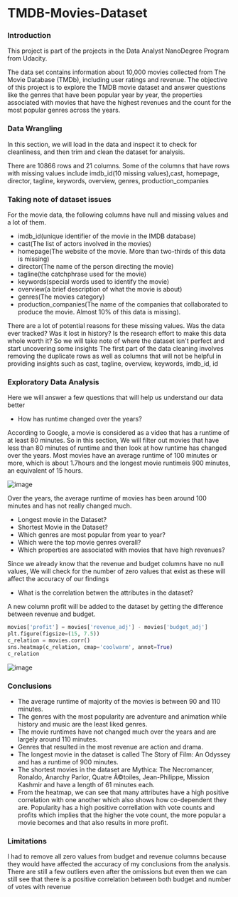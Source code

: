 # TMDB-Movies-Dataset

### Introduction

This project is part of the projects in the Data Analyst NanoDegree Program from Udacity.

The data set contains information about 10,000 movies collected from The Movie Database (TMDb), including user ratings and revenue. 
The objective of this project is to explore the TMDB movie dataset and answer questions like the genres that have been popular year by year, the properties associated with 
movies that have the highest revenues and the count for the most popular genres across the years.

### Data Wrangling

In this section, we will load in the data and inspect it to check for cleanliness, and then trim and clean the dataset for analysis.

There are 10866 rows and 21 columns. 
Some of the columns that have rows with missing values include imdb_id(10 missing values),cast, homepage, director, tagline, keywords, overview, genres, production_companies

### Taking note of dataset issues

For the movie data, the following columns have null and missing values and a lot of them.
- imdb_id(unique identifier of the movie in the IMDB database)
- cast(The list of actors involved in the movies)
- homepage(The website of the movie. More than two-thirds of this data is missing)
- director(The name of the person directing the movie)
- tagline(the catchphrase used for the movie)
- keywords(special words used to identify the movie)
- overview(a brief description of what the movie is about)
- genres(The movies category)
- production_companies(The name of the companies that collaborated to produce the movie. Almost 10% of this data is missing).

There are a lot of potential reasons for these missing values. Was the data ever tracked? Was it lost in history? Is the research effort to make this data whole worth it? So we will take note of where the dataset isn't perfect and start uncovering some insights
The first part of the data cleaning involves removing the duplicate rows as well as columns that will not be helpful in providing insights such as cast, tagline, overview, keywords, imdb_id, id

### Exploratory Data Analysis
Here we will answer a few questions that will help us understand our data better
- How has runtime changed over the years?
  
According to Google, a movie is considered as a video that has a runtime of at least 80 minutes. So in this section, We will filter out movies that have less than 80 minutes of runtime and then look at how runtime has changed over the years.
Most movies have an average runtime of 100 minutes or more, which is about 1.7hours and the longest movie runtimeis 900 minutes, an equivalent of 15 hours.

![image](https://github.com/Irene-arch/TMDB-Movies-Dataset/assets/56026296/99df6127-26c9-488a-b7cc-02a3879b567b)

Over the years, the average runtime of movies has been around 100 minutes and has not really changed much.

- Longest movie in the Dataset?
- Shortest Movie in the Dataset?
- Which genres are most popular from year to year?
- Which were the top movie genres overall?
- Which properties are associated with movies that have high revenues?

Since we already know that the revenue and budget columns have no null values, We will check for the number of zero values that exist as these will affect the accuracy of our findings

- What is the correlation betwen the attributes in the dataset?

 A new column profit will be added to the dataset by getting the difference between revenue and budget.

 ```python
movies['profit'] = movies['revenue_adj'] - movies['budget_adj']
plt.figure(figsize=(15, 7.5))
c_relation = movies.corr()
sns.heatmap(c_relation, cmap='coolwarm', annot=True)
c_relation
```

![image](https://github.com/Irene-arch/TMDB-Movies-Dataset/assets/56026296/acccf434-3260-44f6-a833-731a14500860)

### Conclusions
- The average runtime of majority of the movies is between 90 and 110 minutes.
- The genres with the most popularity are adventure and animation while history and music are the least liked genres.
- The movie runtimes have not changed much over the years and are largely around 110 minutes.
- Genres that resulted in the most revenue are action and drama.
- The longest movie in the dataset is called The Story of Film: An Odyssey and has a runtime of 900 minutes.
- The shortest movies in the dataset are Mythica: The Necromancer, Ronaldo, Anarchy Parlor, Quatre Ã©toiles, Jean-Philippe, Mission Kashmir and have a length of 61 minutes each.
- From the heatmap, we can see that many attributes have a high positive correlation with one another which also shows how co-dependent they are. Popularity has a high positive correllation with vote counts and profits which implies that the higher the vote count, the more popular a movie becomes and that also results in more profit.

### Limitations
I had to remove all zero values from budget and revenue columns because they would have affected the accuracy of my conclusions from the analysis. There are still a few outliers even after the omissions but even then we can still see that there is a positive correlation between both budget and number of votes with revenue
